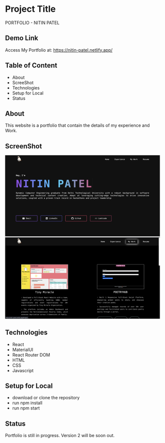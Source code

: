 
# Project Title

PORTFOLIO - NITIN PATEL

## Demo Link

Access My Portfolio at: https://nitin-patel.netlify.app/

## Table of Content

- About
- ScreeShot
- Technologies
- Setup for Local
- Status

## About

This website is a portfolio that contain the details of my experience and Work.

## ScreenShot

![Home](./ScreenShot/Home.png)
![Work](./ScreenShot/Work.png)

## Technologies

- React
- MaterialUI
- React Router DOM
- HTML
- CSS
- Javascript

## Setup for Local

- download or clone the repository
- run npm install
- run npm start

## Status

Portfolio is still in progress. Version 2 will be soon out.